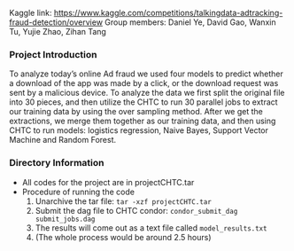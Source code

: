 Kaggle link: https://www.kaggle.com/competitions/talkingdata-adtracking-fraud-detection/overview
Group members: Daniel Ye, David Gao, Wanxin Tu, Yujie Zhao, Zihan Tang

### Project Introduction
To analyze today’s online Ad fraud we used four models to predict whether a download of the app was made by a click, or the download request was sent by a malicious device. To analyze the data we first split the original file into 30 pieces, and then utilize the CHTC to run 30 parallel jobs to extract our training data by using the over sampling method. After we get the extractions, we merge them together as our training data, and then using CHTC to run models: logistics regression, Naive Bayes, Support Vector Machine and Random Forest.

### Directory Information

- All codes for the project are in projectCHTC.tar
- Procedure of running the code
  1. Unarchive the tar file: `tar -xzf projectCHTC.tar`
  2. Submit the dag file to CHTC condor: `condor_submit_dag submit_jobs.dag`
  3. The results will come out as a text file called `model_results.txt`
  4. (The whole process would be around 2.5 hours)

